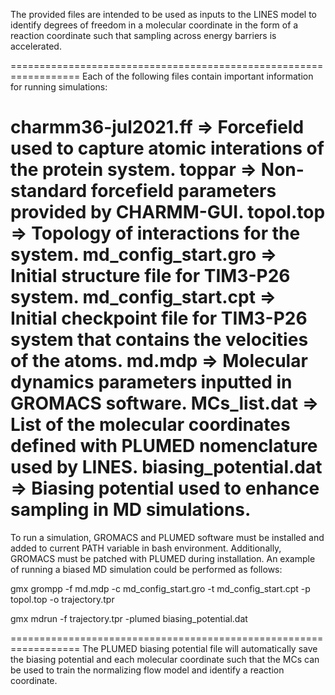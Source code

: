 The provided files are intended to be used as inputs to the LINES model to
identify degrees of freedom in a molecular coordinate in the form of a
reaction coordinate such that sampling across energy barriers is accelerated.

==================================================================
Each of the following files contain important information for running simulations:

charmm36-jul2021.ff => Forcefield used to capture atomic interations of the protein system.
toppar => Non-standard forcefield parameters provided by CHARMM-GUI.
topol.top => Topology of interactions for the system.
md_config_start.gro => Initial structure file for TIM3-P26 system.
md_config_start.cpt => Initial checkpoint file for TIM3-P26 system that contains the velocities of the atoms.
md.mdp => Molecular dynamics parameters inputted in GROMACS software.
MCs_list.dat => List of the molecular coordinates defined with PLUMED nomenclature used by LINES.
biasing_potential.dat => Biasing potential used to enhance sampling in MD simulations.
==================================================================

To run a simulation, GROMACS and PLUMED software must be installed and added to current PATH variable in bash environment.
Additionally, GROMACS must be patched with PLUMED during installation. An example of running a biased MD simulation could be
performed as follows:

gmx grompp -f md.mdp -c md_config_start.gro -t md_config_start.cpt -p topol.top -o trajectory.tpr

gmx mdrun -f trajectory.tpr -plumed biasing_potential.dat

==================================================================
The PLUMED biasing potential file will automatically save the biasing potential and each molecular coordinate
such that the MCs can be used to train the normalizing flow model and identify a reaction coordinate.

